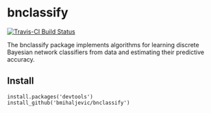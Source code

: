 # bnclassify

[![Travis-CI Build Status](https://travis-ci.org/bmihaljevic/bnclassify.svg?branch=master)](https://travis-ci.org/bmihaljevic/bnclassify)

The bnclassify package implements algorithms for learning discrete Bayesian network classifiers from data and estimating their predictive accuracy.

## Install

```{r}
install.packages('devtools')
install_github('bmihaljevic/bnclassify')
```